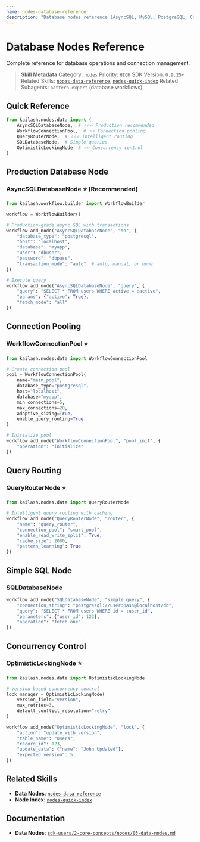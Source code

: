 ```yaml
---
name: nodes-database-reference
description: "Database nodes reference (AsyncSQL, MySQL, PostgreSQL, Connection Pool). Use when asking 'database node', 'SQL node', 'AsyncSQL', 'connection pool', or 'query routing'."
---
```


# Database Nodes Reference

Complete reference for database operations and connection management.

> **Skill Metadata**
> Category: `nodes`
> Priority: `HIGH`
> SDK Version: `0.9.25+`
> Related Skills: [`nodes-data-reference`](nodes-data-reference.md), [`nodes-quick-index`](nodes-quick-index.md)
> Related Subagents: `pattern-expert` (database workflows)

## Quick Reference

```python
from kailash.nodes.data import (
    AsyncSQLDatabaseNode,  # ⭐⭐⭐ Production recommended
    WorkflowConnectionPool,  # ⭐⭐ Connection pooling
    QueryRouterNode,  # ⭐⭐⭐ Intelligent routing
    SQLDatabaseNode,  # Simple queries
    OptimisticLockingNode  # ⭐⭐ Concurrency control
)
```

## Production Database Node

### AsyncSQLDatabaseNode ⭐ (Recommended)
```python
from kailash.workflow.builder import WorkflowBuilder

workflow = WorkflowBuilder()

# Production-grade async SQL with transactions
workflow.add_node("AsyncSQLDatabaseNode", "db", {
    "database_type": "postgresql",
    "host": "localhost",
    "database": "myapp",
    "user": "dbuser",
    "password": "dbpass",
    "transaction_mode": "auto"  # auto, manual, or none
})

# Execute query
workflow.add_node("AsyncSQLDatabaseNode", "query", {
    "query": "SELECT * FROM users WHERE active = :active",
    "params": {"active": True},
    "fetch_mode": "all"
})
```

## Connection Pooling

### WorkflowConnectionPool ⭐
```python
from kailash.nodes.data import WorkflowConnectionPool

# Create connection pool
pool = WorkflowConnectionPool(
    name="main_pool",
    database_type="postgresql",
    host="localhost",
    database="myapp",
    min_connections=5,
    max_connections=20,
    adaptive_sizing=True,
    enable_query_routing=True
)

# Initialize pool
workflow.add_node("WorkflowConnectionPool", "pool_init", {
    "operation": "initialize"
})
```

## Query Routing

### QueryRouterNode ⭐
```python
from kailash.nodes.data import QueryRouterNode

# Intelligent query routing with caching
workflow.add_node("QueryRouterNode", "router", {
    "name": "query_router",
    "connection_pool": "smart_pool",
    "enable_read_write_split": True,
    "cache_size": 2000,
    "pattern_learning": True
})
```

## Simple SQL Node

### SQLDatabaseNode
```python
workflow.add_node("SQLDatabaseNode", "simple_query", {
    "connection_string": "postgresql://user:pass@localhost/db",
    "query": "SELECT * FROM users WHERE id = :user_id",
    "parameters": {"user_id": 123},
    "operation": "fetch_one"
})
```

## Concurrency Control

### OptimisticLockingNode ⭐
```python
from kailash.nodes.data import OptimisticLockingNode

# Version-based concurrency control
lock_manager = OptimisticLockingNode(
    version_field="version",
    max_retries=3,
    default_conflict_resolution="retry"
)

workflow.add_node("OptimisticLockingNode", "lock", {
    "action": "update_with_version",
    "table_name": "users",
    "record_id": 123,
    "update_data": {"name": "John Updated"},
    "expected_version": 5
})
```

## Related Skills

- **Data Nodes**: [`nodes-data-reference`](nodes-data-reference.md)
- **Node Index**: [`nodes-quick-index`](nodes-quick-index.md)

## Documentation

- **Data Nodes**: [`sdk-users/2-core-concepts/nodes/03-data-nodes.md`](../../../../sdk-users/2-core-concepts/nodes/03-data-nodes.md)

<!-- Trigger Keywords: database node, SQL node, AsyncSQL, connection pool, query routing, AsyncSQLDatabaseNode, WorkflowConnectionPool, QueryRouterNode -->
